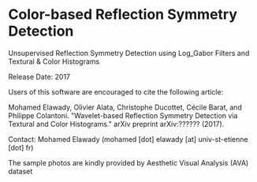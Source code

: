 # Color-based Reflection Symmetry Detection

Unsupervised Reflection Symmetry Detection using Log_Gabor Filters and Textural & Color Histograms

Release Date: 2017

Users of this software are encouraged to cite the following article: 

Mohamed Elawady, Olivier Alata, Christophe Ducottet, Cécile Barat, and Philippe Colantoni. "Wavelet-based Reflection Symmetry Detection via Textural and Color Histograms." arXiv preprint arXiv:?????? (2017).



Contact: Mohamed Elawady (mohamed [dot] elawady [at] univ-st-etienne [dot] fr)


The sample photos are kindly provided by Aesthetic Visual Analysis (AVA) dataset
